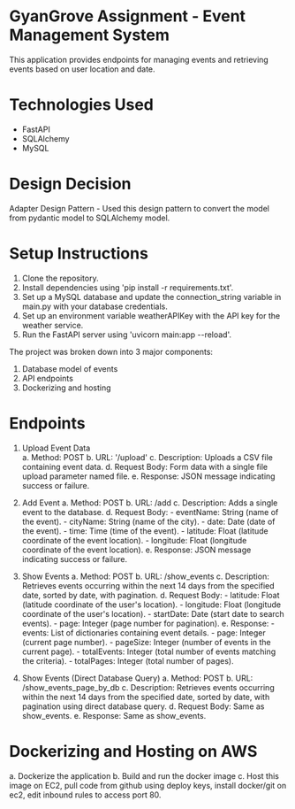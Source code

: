 # GyanGrove Assignment - Event Management System
This application provides endpoints for managing events and retrieving events based on user location and date.

# Technologies Used
  - FastAPI
  - SQLAlchemy
  - MySQL

# Design Decision

  Adapter Design Pattern
    - Used this design pattern to convert the model from pydantic model to SQLAlchemy model.
    
# Setup Instructions
  1. Clone the repository.
  2. Install dependencies using 'pip install -r requirements.txt'.
  3. Set up a MySQL database and update the connection_string variable in main.py with your database credentials.
  4. Set up an environment variable weatherAPIKey with the API key for the weather service.
  5. Run the FastAPI server using 'uvicorn main:app --reload'.

The project was broken down into 3 major components:
1. Database model of events
2. API endpoints 
3. Dockerizing and hosting

# Endpoints

1. Upload Event Data\
     a. Method: POST
     b. URL: '/upload'
     c. Description: Uploads a CSV file containing event data.
     d. Request Body: Form data with a single file upload parameter named file.
     e. Response: JSON message indicating success or failure.

2. Add Event
     a. Method: POST
     b. URL: /add
     c. Description: Adds a single event to the database.
     d. Request Body:
          - eventName: String (name of the event).
          - cityName: String (name of the city).
          - date: Date (date of the event).
          - time: Time (time of the event).
          - latitude: Float (latitude coordinate of the event location).
          - longitude: Float (longitude coordinate of the event location).
     e. Response: JSON message indicating success or failure.

3. Show Events
     a. Method: POST
     b. URL: /show_events
     c. Description: Retrieves events occurring within the next 14 days from the specified date, sorted by date, with pagination.
     d. Request Body:
          - latitude: Float (latitude coordinate of the user's location).
          - longitude: Float (longitude coordinate of the user's location).
          - startDate: Date (start date to search events).
          - page: Integer (page number for pagination).
     e. Response:
          - events: List of dictionaries containing event details.
          - page: Integer (current page number).
          - pageSize: Integer (number of events in the current page).
          - totalEvents: Integer (total number of events matching the criteria).
          - totalPages: Integer (total number of pages).

4. Show Events (Direct Database Query)
     a. Method: POST
     b. URL: /show_events_page_by_db
     c. Description: Retrieves events occurring within the next 14 days from the specified date, sorted by date, with pagination using direct database query.
     d. Request Body: Same as show_events.
     e. Response: Same as show_events.

# Dockerizing and Hosting on AWS
  a. Dockerize the application
  b. Build and run the docker image
  c. Host this image on EC2, pull code from github using deploy keys, install docker/git on ec2, edit inbound rules to access port 80.

